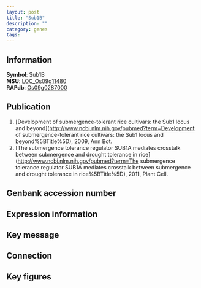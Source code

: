 ```yaml
---
layout: post
title: "Sub1B"
description: ""
category: genes
tags: 
---
```


## Information
__Symbol__: Sub1B  
__MSU__: [LOC_Os09g11480](http://rice.plantbiology.msu.edu/cgi-bin/ORF_infopage.cgi?orf=LOC_Os09g11480)  
__RAPdb__: [Os09g0287000](http://rapdb.dna.affrc.go.jp/viewer/gbrowse_details/irgsp1?name=Os09g0287000)  

## Publication
1. [Development of submergence-tolerant rice cultivars: the Sub1 locus and beyond](http://www.ncbi.nlm.nih.gov/pubmed?term=Development of submergence-tolerant rice cultivars: the Sub1 locus and beyond%5BTitle%5D), 2009, Ann Bot.
2. [The submergence tolerance regulator SUB1A mediates crosstalk between submergence and drought tolerance in rice](http://www.ncbi.nlm.nih.gov/pubmed?term=The submergence tolerance regulator SUB1A mediates crosstalk between submergence and drought tolerance in rice%5BTitle%5D), 2011, Plant Cell.

## Genbank accession number

## Expression information

## Key message

## Connection

## Key figures



